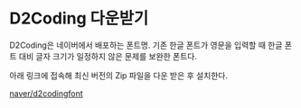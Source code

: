 # D2Coding 다운받기

D2Coding은 네이버에서 배포하는 폰트명. 기존 한글 폰트가 영문을 입력할 때 한글 폰트 대비 글자 크기가 일정하지 않은 문제를 보완한 폰트다.

아래 링크에 접속해 최신 버전의 Zip 파일을 다운 받은 후 설치한다.

[naver/d2codingfont](https://github.com/naver/d2codingfont)